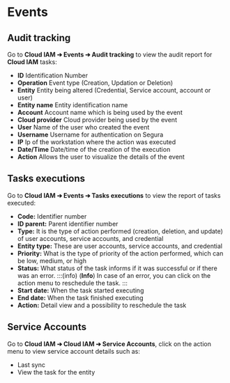 # Events

## **Audit tracking**

Go to **Cloud IAM ➔ Events ➔ Audit tracking** to view the audit report for **Cloud IAM** tasks:

* **ID** Identification Number  
* **Operation** Event type (Creation, Updation or Deletion)  
* **Entity** Entity being altered (Credential, Service account, account or user)  
* **Entity name** Entity identification name  
* **Account** Account name which is being used by the event  
* **Cloud provider** Cloud provider being used by the event  
* **User** Name of the user who created the event  
* **Username** Username for authentication on Segura  
* **IP** Ip of the workstation where the action was executed  
* **Date/Time** Date/time of the creation of the execution  
* **Action** Allows the user to visualize the details of the event

## **Tasks executions**

Go to **Cloud IAM ➔ Events ➔ Tasks executions** to view the report of tasks executed:

* **Code:** Identifier number  
* **ID parent:** Parent identifier number  
* **Type:** It is the type of action performed (creation, deletion, and update) of user accounts, service accounts, and credential  
* **Entity type:** These are user accounts, service accounts, and credential  
* **Priority:** What is the type of priority of the action performed, which can be low, medium, or high  
* **Status:** What status of the task informs if it was successful or if there was an error.
:::(info) (**Info**)
In case of an error, you can click on the action menu to reschedule the task.
:::
* **Start date:** When the task started executing  
* **End date:** When the task finished executing  
* **Action:** Detail view and a possibility to reschedule the task

## **Service Accounts**

Go to **Cloud IAM ➔ Cloud IAM ➔ Service Accounts**, click on the action menu to view service account details such as:

* Last sync  
* View the task for the entity


